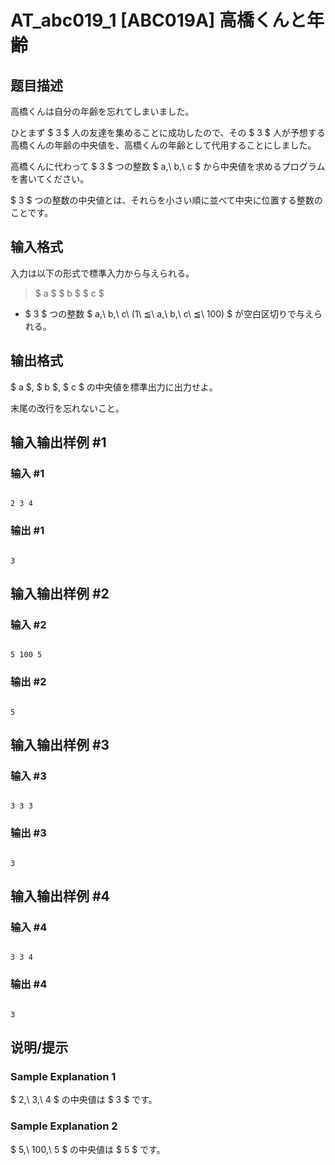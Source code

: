# AT_abc019_1 [ABC019A] 高橋くんと年齢

## 题目描述

[problemUrl]: https://atcoder.jp/contests/abc019/tasks/abc019_1

高橋くんは自分の年齢を忘れてしまいました。

ひとまず $ 3 $ 人の友達を集めることに成功したので、その $ 3 $ 人が予想する高橋くんの年齢の中央値を、高橋くんの年齢として代用することにしました。

高橋くんに代わって $ 3 $ つの整数 $ a,\ b,\ c $ から中央値を求めるプログラムを書いてください。

$ 3 $ つの整数の中央値とは、それらを小さい順に並べて中央に位置する整数のことです。

## 输入格式

入力は以下の形式で標準入力から与えられる。

> $ a $ $ b $ $ c $

- $ 3 $ つの整数 $ a,\ b,\ c\ (1\ ≦\ a,\ b,\ c\ ≦\ 100) $ が空白区切りで与えられる。

## 输出格式

$ a $, $ b $, $ c $ の中央値を標準出力に出力せよ。

末尾の改行を忘れないこと。

## 输入输出样例 #1

### 输入 #1

```
2 3 4
```

### 输出 #1

```
3
```

## 输入输出样例 #2

### 输入 #2

```
5 100 5
```

### 输出 #2

```
5
```

## 输入输出样例 #3

### 输入 #3

```
3 3 3
```

### 输出 #3

```
3
```

## 输入输出样例 #4

### 输入 #4

```
3 3 4
```

### 输出 #4

```
3
```

## 说明/提示

### Sample Explanation 1

$ 2,\ 3,\ 4 $ の中央値は $ 3 $ です。

### Sample Explanation 2

$ 5,\ 100,\ 5 $ の中央値は $ 5 $ です。